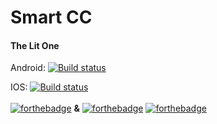 # Smart CC
#### The Lit One </br>

Android: [![Build status](https://build.appcenter.ms/v0.1/apps/1cdcc028-52f3-47ba-b6b6-b903d59cd7ec/branches/master/badge)](https://appcenter.ms)

IOS: [![Build status](https://build.appcenter.ms/v0.1/apps/986dad84-8972-4473-8872-dd715621dcc6/branches/master/badge)](https://appcenter.ms)
</br></br>
[![forthebadge](https://forthebadge.com/images/badges/made-with-c-sharp.svg)](https://forthebadge.com) **&** 
[![forthebadge](https://forthebadge.com/images/badges/built-with-love.svg)](https://forthebadge.com)
[![forthebadge](https://forthebadge.com/images/badges/for-you.svg)](https://forthebadge.com)
